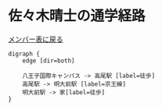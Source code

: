 # 佐々木晴士の通学経路

[メンバー表に戻る](member.md#メンバー表)

```graphviz
digraph {
    edge [dir=both]

    八王子国際キャンパス -> 高尾駅 [label=徒歩]
    高尾駅 -> 明大前駅 [label=京王線]
    明大前駅 -> 家[label=徒歩] 
}
```
